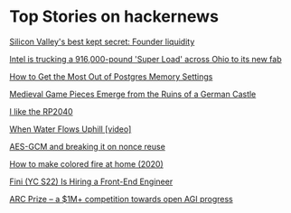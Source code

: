 # Top Stories on hackernews <br />
[Silicon Valley's best kept secret: Founder liquidity](https://www.stefantheard.com/silicon-valleys-best-kept-secret-founder-liquidity/)

[Intel is trucking a 916,000-pound 'Super Load' across Ohio to its new fab](https://www.tomshardware.com/pc-components/cpus/intel-is-trucking-a-916000-pound-super-load-across-ohio-to-its-new-fab-spawning-road-closures-over-nine-days)

[How to Get the Most Out of Postgres Memory Settings](https://tembo.io/blog/optimizing-memory-usage)

[Medieval Game Pieces Emerge from the Ruins of a German Castle](https://news.artnet.com/art-world/medieval-game-pieces-emerge-from-the-ruins-of-a-mysterious-german-castle-2497815)

[I like the RP2040](https://dgroshev.com/blog/rp2040/)

[When Water Flows Uphill [video]](https://www.youtube.com/watch?v=zzKgnNGqxMw)

[AES-GCM and breaking it on nonce reuse](https://frereit.de/aes_gcm/)

[How to make colored fire at home (2020)](https://sciencenotes.org/how-to-make-colored-fire/)

[Fini (YC S22) Is Hiring a Front-End Engineer]()

[ARC Prize – a $1M+ competition towards open AGI progress](https://arcprize.org/blog/launch)
